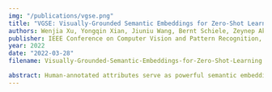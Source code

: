 ```yaml
---
img: "/publications/vgse.png"
title: "VGSE: Visually-Grounded Semantic Embeddings for Zero-Shot Learning"
authors: Wenjia Xu, Yongqin Xian, Jiuniu Wang, Bernt Schiele, Zeynep Akata
publisher: IEEE Conference on Computer Vision and Pattern Recognition, CVPR
year: 2022
date: "2022-03-28"
filename: Visually-Grounded-Semantic-Embeddings-for-Zero-Shot-Learning

abstract: Human-annotated attributes serve as powerful semantic embeddings in zero-shot learning. However, their annotation process is labor-intensive and needs expert supervision. Current unsupervised semantic embeddings, i.e., word embeddings, enable knowledge transfer between classes. However, word embeddings do not always reflect visual similarities and result in inferior zero-shot performance. We propose to discover semantic embeddings containing discriminative visual properties for zero-shot learning, without requiring any human annotation. Our model visually divides a set of images from seen classes into clusters of local image regions according to their visual similarity, and further imposes their class discrimination and semantic relatedness. To associate these clusters with previously unseen classes, we use external knowledge, e.g., word embeddings and propose a novel class relation discovery module. Through quantitative and qualitative evaluation, we demonstrate that our model discovers semantic embeddings that model the visual properties of both seen and unseen classes. Furthermore, we demonstrate on three benchmarks that our visually-grounded semantic embeddings further improve performance over word embeddings across various ZSL models by a large margin.
---
```

